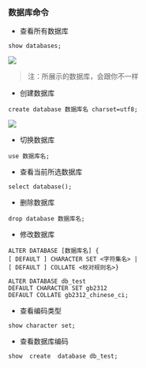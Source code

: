 ### 数据库命令

- 查看所有数据库

```
show databases;
```

![](https://tva1.sinaimg.cn/large/0082zybply1gc310bx84nj31yw0jggnr.jpg)

> 注：所展示的数据库，会跟你不一样

- 创建数据库

```
create database 数据库名 charset=utf8;
```

![](https://tva1.sinaimg.cn/large/0082zybply1gc31a47pf7j31yq02w74l.jpg)

- 切换数据库

```
use 数据库名;
```

- 查看当前所选数据库

```
select database();
```

- 删除数据库

```
drop database 数据库名;
```

- 修改数据库

```
ALTER DATABASE [数据库名] { 
[ DEFAULT ] CHARACTER SET <字符集名> |
[ DEFAULT ] COLLATE <校对规则名>}
```

```
ALTER DATABASE db_test
DEFAULT CHARACTER SET gb2312
DEFAULT COLLATE gb2312_chinese_ci;
```

- 查看编码类型

```
show character set;
```

- 查看数据库编码

```
show  create  database db_test;
```


